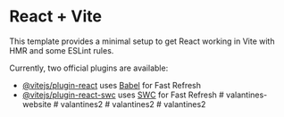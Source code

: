 # React + Vite

This template provides a minimal setup to get React working in Vite with HMR and some ESLint rules.

Currently, two official plugins are available:

- [@vitejs/plugin-react](https://github.com/vitejs/vite-plugin-react/blob/main/packages/plugin-react/README.md) uses [Babel](https://babeljs.io/) for Fast Refresh
- [@vitejs/plugin-react-swc](https://github.com/vitejs/vite-plugin-react-swc) uses [SWC](https://swc.rs/) for Fast Refresh
#   v a l a n t i n e s - w e b s i t e  
 #   v a l a n t i n e s 2  
 #   v a l a n t i n e s 2  
 #   v a l a n t i n e s 2  
 